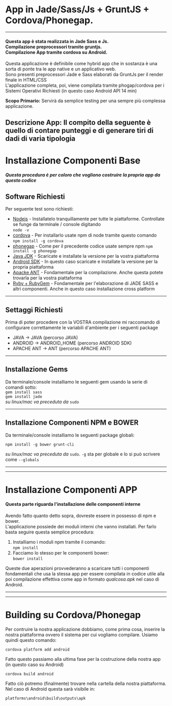 # App in Jade/Sass/Js + GruntJS + Cordova/Phonegap.
------------------------  
#### Questa app è stata realizzata in Jade Sass e Js.<br>Compilazione preprocessori tramite gruntjs.<br>Compilazione App tramite cordova su Android.

Questa applicazione è definibile come hybrid app che in sostanza è una sorta di ponte tra le app native e un applicativo web.  
Sono presenti preprocessori Jade e Sass elaborati da GruntJs per il render finale in HTML/CSS  
L'applicazione completa, poi, viene compilata tramite phogap/cordova per i Sistemi Operativi Richiesti (in questo caso Android API 14 min)  

**Scopo Primario:** Servirà da semplice testing per una sempre più complessa applicazione.  

**Descrizione App:** Il compito della seguente è quello di contare punteggi e di generare tiri di dadi di varia tipologia
------------------------  
# Installazione Componenti Base
##### Questa procedura è per coloro che vogliono costruire la propria app da questo codice


## Software Richiesti
Per seguente test sono richiesti:
* [Nodejs][] - Installatelo tranquillamente per tutte le piattaforme. Controllate se funge da terminale / console digitando  
` node -v `
* [cordova][] - Per installarlo usate npm di node tramite questo comando  
` npm install -g cordova `
* [phonegap][] - Come per il precedente codice usate sempre npm
` npm install -g phonegap `
* [Java JDK][] - Scaricate e installate la versione per la vostra piattaforma
* [Android SDK][] - In questo caso scaricate e installate la versione per la propria piattaforma
* [Apacke ANT][] - Fondamentale per la compilazione. Anche questa potete trovarla per la vostra piattaforma
* [Ryby + RubyGem][] - Fondamentale per l'elaborazione di JADE SASS e altri componenti. Anche in questo caso installazione cross platform

------------------------  

## Settaggi Richiesti  
Prima di poter procedere con la VOSTRA compilazione mi raccomando di configurare correttamente le variabili d'ambiente per i seguenti package  
* JAVA -> JAVA (percorso JAVA)  
* ANDROID -> ANDROID_HOME (percorso ANDROID SDK)  
* APACHE ANT -> ANT (percorso APACHE ANT)  

------------------------  

## Installazione Gems  
Da terminale/console installiamo le seguenti gem usando la serie di comandi sotto:  
` gem install sass `  
` gem install jade `  
*su linux/mac va preceduta da* ` sudo `  

------------------------  

## Installazione Componenti NPM e BOWER  
Da terminale/console installiamo le seguenti package globali:  

` npm install -g bower grunt-cli `  

*su linux/mac va preceduta da* ` sudo `. ` -g ` sta per globale e lo si può scrivere come ` --globals `

------------------------  

------------------------  

# Installazione Componenti APP  
#### Questa parte riguarda l'installazione delle componenti interne  

Avendo fatto quanto detto sopra, dovreste essere in possesso di npm e bower.  
L'applicazione possiede dei moduli interni che vanno installati. 
Per farlo basta seguire questa semplice procedura:

1. Installiamo i moduli npm tramite il comando:   
` npm install `
2. Facciamo lo stesso per le componenti bower:  
` bower install `

Queste due aperazioni provvederanno a scaricare tutti i componenti fondamentali 
che usa la stessa app per essere compilata in codice utile alla poi compilazione
effettiva come app in formato *qualcosa.apk* nel caso di Android.

------------------------  

------------------------  

# Building su Cordova/Phonegap  
Per contruire la nostra applicazione dobbiamo, come prima cosa, inserire la nostra piattaforma
ovvero il sistema per cui vogliamo compilare. Usiamo quindi questo comando:  

` cordova platform add android `  

Fatto questo passiamo alla ultima fase per la costruzione della nostra app (in questo caso su Android)  

` cordova build android `  

Fatto ciò potremo (finalmente) trovare nella cartella della nostra piattaforma.  
Nel caso di Android questa sarà visibile in:  

` platforms\android\build\outputs\apk `

[Nodejs]: https://nodejs.org/en/ "NodeJs"
[cordova]: http://cordova.apache.org/ "Cordova"
[phonegap]: http://phonegap.com/ "Phonegap"
[Java JDK]: http://www.oracle.com/technetwork/java/javase/downloads/jdk8-downloads-2133151.html
[Android SDK]: https://developer.android.com/sdk/index.html "Android SDK"
[Apacke ANT]: http://ant.apache.org/ "Apache ANT"
[Ryby + RubyGem]: https://www.ruby-lang.org/it/downloads/ "Ryby + RubyGem"
